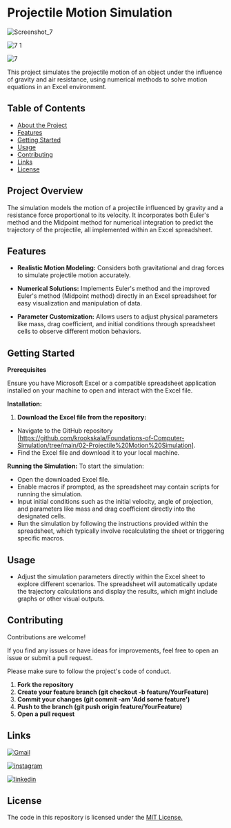 
# Projectile Motion Simulation

![Screenshot_7](https://github.com/user-attachments/assets/d1bb5418-9b4c-4522-8d31-433dfc061ed2)

![7 1](https://github.com/user-attachments/assets/48ad7cbb-9676-4a4c-9aee-dfc9dd2d95b0)

![7](https://github.com/user-attachments/assets/ae33f41e-51f2-4c36-87c2-c12ac42b86f6)




This project simulates the projectile motion of an object under the influence of gravity and air resistance, using numerical methods to solve motion equations in an Excel environment.

## Table of Contents

- [About the Project](#about-the-project)
- [Features](#features)
- [Getting Started](#getting-started)
- [Usage](#usage)
- [Contributing](#contributing)
- [Links](#links)
- [License](#license)
## Project Overview

The simulation models the motion of a projectile influenced by gravity and a resistance force proportional to its velocity. It incorporates both Euler's method and the Midpoint method for numerical integration to predict the trajectory of the projectile, all implemented within an Excel spreadsheet.

## Features

- **Realistic Motion Modeling:** Considers both gravitational and drag forces to simulate projectile motion accurately.

- **Numerical Solutions:** Implements Euler's method and the improved Euler's method (Midpoint method) directly in an Excel spreadsheet for easy visualization and manipulation of data.

- **Parameter Customization:** Allows users to adjust physical parameters like mass, drag coefficient, and initial conditions through spreadsheet cells to observe different motion behaviors.



## Getting Started

**Prerequisites**

Ensure you have Microsoft Excel or a compatible spreadsheet application installed on your machine to open and interact with the Excel file.

**Installation:**

1. **Download the Excel file from the repository:**
- Navigate to the GitHub repository [https://github.com/krookskala/Foundations-of-Computer-Simulation/tree/main/02-Projectile%20Motion%20Simulation].
- Find the Excel file and download it to your local machine.

**Running the Simulation:**
To start the simulation:

- Open the downloaded Excel file.
- Enable macros if prompted, as the spreadsheet may contain scripts for running the simulation.
- Input initial conditions such as the initial velocity, angle of projection, and parameters like mass and drag coefficient directly into the designated cells.
- Run the simulation by following the instructions provided within the spreadsheet, which typically involve recalculating the sheet or triggering specific macros.

## Usage
- Adjust the simulation parameters directly within the Excel sheet to explore different scenarios. The spreadsheet will automatically update the trajectory calculations and display the results, which might include graphs or other visual outputs.






## Contributing

Contributions are welcome!

If you find any issues or have ideas for improvements, feel free to open an issue or submit a pull request.

Please make sure to follow the project's code of conduct.

1. **Fork the repository**
2. **Create your feature branch (git checkout -b feature/YourFeature)**
3. **Commit your changes (git commit -am 'Add some feature')**
4. **Push to the branch (git push origin feature/YourFeature)**
5. **Open a pull request**


## Links

[![Gmail](https://img.shields.io/badge/ismailsariarslan7@gmail.com-D14836?style=for-the-badge&logo=gmail&logoColor=white)](ismailsariarslan7@gmail.com)

[![instagram](https://img.shields.io/badge/Instagram-E4405F?style=for-the-badge&logo=instagram&logoColor=white)](https://www.instagram.com/ismailsariarslan/)

[![linkedin](https://img.shields.io/badge/linkedin-0A66C2?style=for-the-badge&logo=linkedin&logoColor=white)](https://www.linkedin.com/in/ismailsariarslan/)
## License

The code in this repository is licensed under the [MIT License.](https://choosealicense.com/licenses/mit/)

